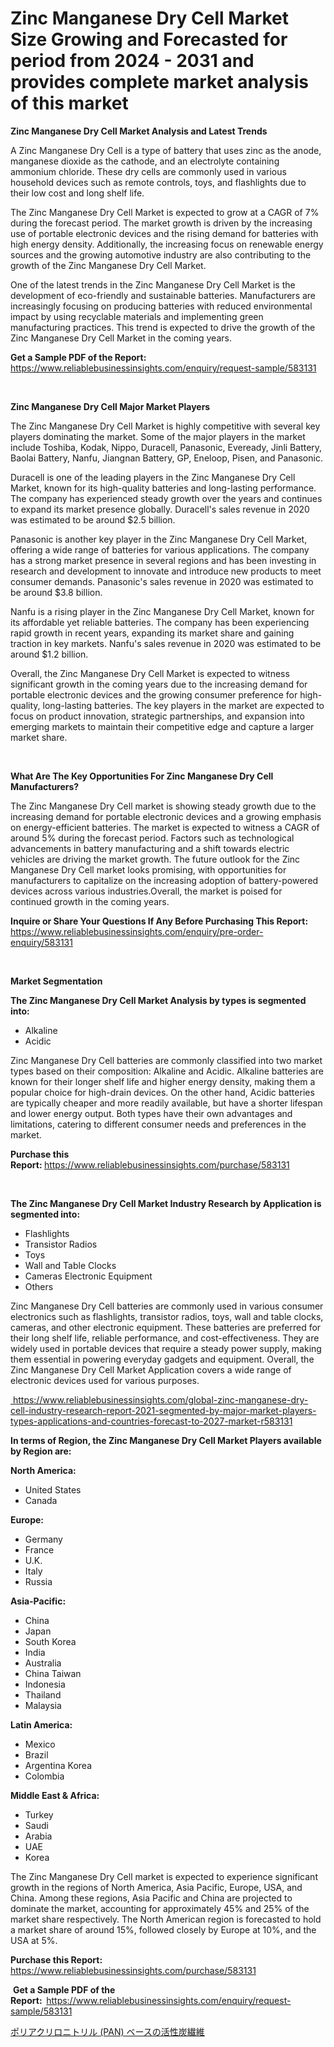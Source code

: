 <p><h1>Zinc Manganese Dry Cell Market Size Growing and Forecasted for period from 2024 - 2031 and provides complete market analysis of this market</h1></p><p><strong>Zinc Manganese Dry Cell Market Analysis and Latest Trends</strong></p>
<p><p>A Zinc Manganese Dry Cell is a type of battery that uses zinc as the anode, manganese dioxide as the cathode, and an electrolyte containing ammonium chloride. These dry cells are commonly used in various household devices such as remote controls, toys, and flashlights due to their low cost and long shelf life.</p><p>The Zinc Manganese Dry Cell Market is expected to grow at a CAGR of 7% during the forecast period. The market growth is driven by the increasing use of portable electronic devices and the rising demand for batteries with high energy density. Additionally, the increasing focus on renewable energy sources and the growing automotive industry are also contributing to the growth of the Zinc Manganese Dry Cell Market.</p><p>One of the latest trends in the Zinc Manganese Dry Cell Market is the development of eco-friendly and sustainable batteries. Manufacturers are increasingly focusing on producing batteries with reduced environmental impact by using recyclable materials and implementing green manufacturing practices. This trend is expected to drive the growth of the Zinc Manganese Dry Cell Market in the coming years.</p></p>
<p><strong>Get a Sample PDF of the Report:&nbsp;</strong> <a href="https://www.reliablebusinessinsights.com/enquiry/request-sample/583131">https://www.reliablebusinessinsights.com/enquiry/request-sample/583131</a></p>
<p>&nbsp;</p>
<p><strong>Zinc Manganese Dry Cell Major Market Players</strong></p>
<p><p>The Zinc Manganese Dry Cell Market is highly competitive with several key players dominating the market. Some of the major players in the market include Toshiba, Kodak, Nippo, Duracell, Panasonic, Eveready, Jinli Battery, Baolai Battery, Nanfu, Jiangnan Battery, GP, Eneloop, Pisen, and Panasonic.</p><p>Duracell is one of the leading players in the Zinc Manganese Dry Cell Market, known for its high-quality batteries and long-lasting performance. The company has experienced steady growth over the years and continues to expand its market presence globally. Duracell's sales revenue in 2020 was estimated to be around $2.5 billion.</p><p>Panasonic is another key player in the Zinc Manganese Dry Cell Market, offering a wide range of batteries for various applications. The company has a strong market presence in several regions and has been investing in research and development to innovate and introduce new products to meet consumer demands. Panasonic's sales revenue in 2020 was estimated to be around $3.8 billion.</p><p>Nanfu is a rising player in the Zinc Manganese Dry Cell Market, known for its affordable yet reliable batteries. The company has been experiencing rapid growth in recent years, expanding its market share and gaining traction in key markets. Nanfu's sales revenue in 2020 was estimated to be around $1.2 billion.</p><p>Overall, the Zinc Manganese Dry Cell Market is expected to witness significant growth in the coming years due to the increasing demand for portable electronic devices and the growing consumer preference for high-quality, long-lasting batteries. The key players in the market are expected to focus on product innovation, strategic partnerships, and expansion into emerging markets to maintain their competitive edge and capture a larger market share.</p></p>
<p>&nbsp;</p>
<p><strong>What Are The Key Opportunities For Zinc Manganese Dry Cell Manufacturers?</strong></p>
<p><p>The Zinc Manganese Dry Cell market is showing steady growth due to the increasing demand for portable electronic devices and a growing emphasis on energy-efficient batteries. The market is expected to witness a CAGR of around 5% during the forecast period. Factors such as technological advancements in battery manufacturing and a shift towards electric vehicles are driving the market growth. The future outlook for the Zinc Manganese Dry Cell market looks promising, with opportunities for manufacturers to capitalize on the increasing adoption of battery-powered devices across various industries.Overall, the market is poised for continued growth in the coming years.</p></p>
<p><strong>Inquire or Share Your Questions If Any Before Purchasing This Report:</strong> <a href="https://www.reliablebusinessinsights.com/enquiry/pre-order-enquiry/583131">https://www.reliablebusinessinsights.com/enquiry/pre-order-enquiry/583131</a></p>
<p>&nbsp;</p>
<p><strong>Market Segmentation</strong></p>
<p><strong>The Zinc Manganese Dry Cell Market Analysis by types is segmented into:</strong></p>
<p><ul><li>Alkaline</li><li>Acidic</li></ul></p>
<p><p>Zinc Manganese Dry Cell batteries are commonly classified into two market types based on their composition: Alkaline and Acidic. Alkaline batteries are known for their longer shelf life and higher energy density, making them a popular choice for high-drain devices. On the other hand, Acidic batteries are typically cheaper and more readily available, but have a shorter lifespan and lower energy output. Both types have their own advantages and limitations, catering to different consumer needs and preferences in the market.</p></p>
<p><strong>Purchase this Report:&nbsp;</strong><a href="https://www.reliablebusinessinsights.com/purchase/583131">https://www.reliablebusinessinsights.com/purchase/583131</a></p>
<p>&nbsp;</p>
<p><strong>The Zinc Manganese Dry Cell Market Industry Research by Application is segmented into:</strong></p>
<p><ul><li>Flashlights</li><li>Transistor Radios</li><li>Toys</li><li>Wall and Table Clocks</li><li>Cameras Electronic Equipment</li><li>Others</li></ul></p>
<p><p>Zinc Manganese Dry Cell batteries are commonly used in various consumer electronics such as flashlights, transistor radios, toys, wall and table clocks, cameras, and other electronic equipment. These batteries are preferred for their long shelf life, reliable performance, and cost-effectiveness. They are widely used in portable devices that require a steady power supply, making them essential in powering everyday gadgets and equipment. Overall, the Zinc Manganese Dry Cell Market Application covers a wide range of electronic devices used for various purposes.</p></p>
<p><a href="https://www.reliablebusinessinsights.com/global-zinc-manganese-dry-cell-industry-research-report-2021-segmented-by-major-market-players-types-applications-and-countries-forecast-to-2027-market-r583131">&nbsp;https://www.reliablebusinessinsights.com/global-zinc-manganese-dry-cell-industry-research-report-2021-segmented-by-major-market-players-types-applications-and-countries-forecast-to-2027-market-r583131</a></p>
<p><strong>In terms of Region, the Zinc Manganese Dry Cell Market Players available by Region are:</strong></p>
<p>
    <p> <strong> North America: </strong>
        <ul>
            <li>United States</li>
            <li>Canada</li>
        </ul>
        </p> 
    <p> <strong> Europe: </strong>
        <ul>
            <li>Germany</li>
            <li>France</li>
            <li>U.K.</li>
            <li>Italy</li>
            <li>Russia</li>
        </ul>
        </p> 
    <p> <strong> Asia-Pacific: </strong>
        <ul>
            <li>China</li>
            <li>Japan</li>
            <li>South Korea</li>
            <li>India</li>
            <li>Australia</li>
            <li>China Taiwan</li>
            <li>Indonesia</li>
            <li>Thailand</li>
            <li>Malaysia</li>
        </ul>
        </p> 
    <p> <strong> Latin America: </strong>
        <ul>
            <li>Mexico</li>
            <li>Brazil</li>
            <li>Argentina Korea</li>
            <li>Colombia</li>
        </ul>
        </p> 
    <p> <strong> Middle East & Africa: </strong>
        <ul>
            <li>Turkey</li>
            <li>Saudi</li>
            <li>Arabia</li>
            <li>UAE</li>
            <li>Korea</li>
        </ul>
    </p>
    </p>
<p><p>The Zinc Manganese Dry Cell market is expected to experience significant growth in the regions of North America, Asia Pacific, Europe, USA, and China. Among these regions, Asia Pacific and China are projected to dominate the market, accounting for approximately 45% and 25% of the market share respectively. The North American region is forecasted to hold a market share of around 15%, followed closely by Europe at 10%, and the USA at 5%.</p></p>
<p><strong>Purchase this Report: </strong><a href="https://www.reliablebusinessinsights.com/purchase/583131">https://www.reliablebusinessinsights.com/purchase/583131</a></p>
<p>&nbsp;<strong>Get a Sample PDF of the Report:&nbsp;&nbsp;</strong><a href="https://www.reliablebusinessinsights.com/enquiry/request-sample/583131">https://www.reliablebusinessinsights.com/enquiry/request-sample/583131</a></p>
<p><strong></strong></p>
<p><p><a href="https://github.com/dadanedu33/Market-Research-Report-List-1/blob/main/385290695535.md">ポリアクリロニトリル (PAN) ベースの活性炭繊維</a></p></p>